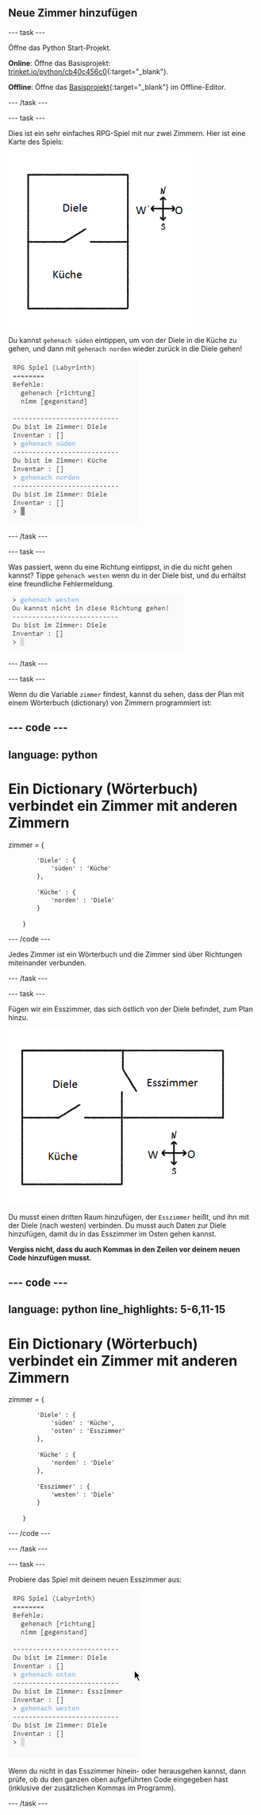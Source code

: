## Neue Zimmer hinzufügen

--- task ---

Öffne das Python Start-Projekt.

**Online**: Öffne das Basisprojekt: [trinket.io/python/cb40c456c0](https://trinket.io/python/cb40c456c0){:target="_blank"}.

**Offline**: Öffne das [Basisprojekt](http://rpf.io/p/de-DE/rpg-go){:target="_blank"} im Offline-Editor.

--- /task ---

--- task ---

Dies ist ein sehr einfaches RPG-Spiel mit nur zwei Zimmern. Hier ist eine Karte des Spiels:

![Screenshot](images/rpg-map1.png)

Du kannst `gehenach süden` eintippen, um von der Diele in die Küche zu gehen, und dann mit `gehenach norden` wieder zurück in die Diele gehen!

![Screenshot](images/rpg-controls.png)

--- /task ---

--- task ---

Was passiert, wenn du eine Richtung eintippst, in die du nicht gehen kannst? Tippe `gehenach westen` wenn du in der Diele bist, und du erhältst eine freundliche Fehlermeldung.

![Screenshot](images/rpg-error.png)

--- /task ---

--- task ---

Wenn du die Variable `zimmer` findest, kannst du sehen, dass der Plan mit einem Wörterbuch (dictionary) von Zimmern programmiert ist:

--- code ---
---
language: python
---

# Ein Dictionary (Wörterbuch) verbindet ein Zimmer mit anderen Zimmern

zimmer = {

            'Diele' : {
                'süden' : 'Küche'
            },
    
            'Küche' : {
                'norden' : 'Diele'
            }
    
        }
    

--- /code ---

Jedes Zimmer ist ein Wörterbuch und die Zimmer sind über Richtungen miteinander verbunden.

--- /task ---

--- task ---

Fügen wir ein Esszimmer, das sich östlich von der Diele befindet, zum Plan hinzu.

![Screenshot](images/rpg-dining.png)

Du musst einen dritten Raum hinzufügen, der `Esszimmer` heißt, und ihn mit der Diele (nach westen) verbinden. Du musst auch Daten zur Diele hinzufügen, damit du in das Esszimmer im Osten gehen kannst.

**Vergiss nicht, dass du auch Kommas in den Zeilen vor deinem neuen Code hinzufügen musst.**

--- code ---
---
language: python
line_highlights: 5-6,11-15
---

# Ein Dictionary (Wörterbuch) verbindet ein Zimmer mit anderen Zimmern

zimmer = {

            'Diele' : {
                'süden' : 'Küche',
                'osten' : 'Esszimmer'
            },
    
            'Küche' : {
                'norden' : 'Diele'
            },
    
            'Esszimmer' : {
                'westen' : 'Diele'
            }
    
        }
    

--- /code ---

--- /task ---

--- task ---

Probiere das Spiel mit deinem neuen Esszimmer aus:

![Screenshot](images/rpg-dining-test.png)

Wenn du nicht in das Esszimmer hinein- oder herausgehen kannst, dann prüfe, ob du den ganzen oben aufgeführten Code eingegeben hast (inklusive der zusätzlichen Kommas im Programm).

--- /task ---